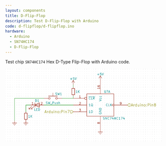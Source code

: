 ```yaml
---
layout: components
title: D-Flip-Flop
description: Test D-Flip-Flop with Arduino
code: d-flipflop/d-flipflop.ino
hardware:
  - Arduino
  - SN74HC174
  - D-Flip-Flop
---
```


Test chip `SN74HC174` Hex D-Type Flip-Flop with Arduino code.

![](/assets/images/components/d-flipflop-schematic.png)
